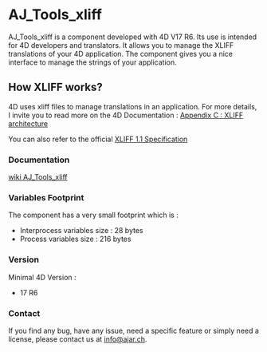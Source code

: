 # AJ_Tools_xliff

AJ_Tools_xliff is a component developed with 4D V17 R6. Its use is intended for 4D developers and translators. It allows you to manage the XLIFF translations of your 4D application.
The component gives you a nice interface to manage the strings of your application.

## How XLIFF works?
4D uses xliff files to manage translations in an application. For more details, I invite you to read more on the 4D Documentation : [Appendix C : XLIFF architecture](https://doc.4d.com/4Dv17/4D/17.4/Appendix-C-XLIFF-architecture.300-4880798.en.html)

You can also refer to the official [XLIFF 1.1 Specification](http://www.oasis-open.org/committees/xliff/documents/xliff-specification.htm)

### Documentation

[wiki AJ_Tools_xliff](https://github.com/AJARProject/AJ_Tools_xliff/wiki)


### Variables Footprint

The component has a very small footprint which is : 

* Interprocess variables size : 28 bytes
* Process variables size : 216 bytes

### Version

Minimal 4D Version : 
 - 17 R6

### Contact

If you find any bug, have any issue, need a specific feature or simply need a license, please contact us at info@ajar.ch.
